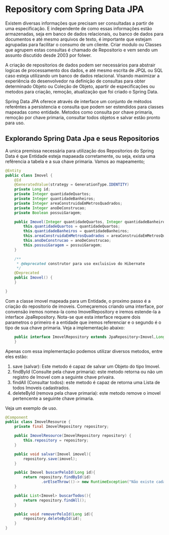 # Repository com Spring Data JPA

Existem diversas informações que precisam ser consultadas a partir de uma especificação. E independente de como essas informações estão armazenadas, seja em banco de dados relacionais, ou banco de dados para documentos e até mesmo arquivos de texto,  é importante que estejam agrupadas para facilitar o consumo de um cliente. Criar modulo ou Classes que agrupem estas consultas é chamado de Repositorio e vem sendo um assunto discutido desde 2003 por folwer.

A criação de repositorios de dados podem ser necessários para abstrair logicas de processamento dos dados, e até mesmo escrita de JPQL ou SQL caso esteja utilizando um banco de dados relacional. Visando maximizar a experiência do desenvolvedor na definição de consultas para obter determinado Objeto ou Coleção de Objeto, apartir de especificações ou metodos para criação, remoção, atualização que foi criado o Spring Data. 

Spring Data JPA oferece através de interface um conjunto de métodos referêntes a persistencia e consulta que podem ser estendidos para classes mapeadas como entidade. Metodos como consulta por chave primaria, remoção por chave primaria, consultar todos objetos e salvar estão pronto para uso.


## Explorando Spring Data Jpa e seus Repositorios

A unica premissa necessária para utilização dos Repositorios do Spring Data é que Entidade esteja mapaeada corretamente, ou seja, exista uma refêrencia a tabela e a sua chave primaria.  Vamos ao mapeamento;

```java
@Entity
public class Imovel {
    @Id
    @GeneratedValue(strategy = GenerationType.IDENTITY)
    private Long id;
    private Integer quantidadeQuartos;
    private Integer quantidadeBanheiros;
    private Integer areaConstruidaEmMetrosQuadrados;
    private Integer anoDeConstrucao;
    private Boolean possuiGaragem;

    public Imovel(Integer quantidadeQuartos, Integer quantidadeBanheiros, Integer areaConstruidaEmMetrosQuadrados, Integer anoDeConstrucao, Boolean possuiGaragem) {
        this.quantidadeQuartos = quantidadeQuartos;
        this.quantidadeBanheiros = quantidadeBanheiros;
        this.areaConstruidaEmMetrosQuadrados = areaConstruidaEmMetrosQuadrados;
        this.anoDeConstrucao = anoDeConstrucao;
        this.possuiGaragem = possuiGaragem;
    }

    /**
     * @deprecated construtor para uso excluisivo do Hibernate
     */
    @Deprecated
    public Imovel() {
    }

}
```
 Com a classe imovel mapeada para um Entidade, o proximo passo é a criação do repositorio de imoveis. Começaremos criando uma interface, por convensão iremos nomea-la como ImovelRepository e iremos estende-la a interface JpaRepository.  Nota-se que esta interface requere dois parametros o primeiro é a entidade que iremos referenciar e o segundo é o tipo de sua chave primaria. Veja a implementação abaixo:


```java
    public interface ImovelRepository extends JpaRepository<Imovel,Long> {
    }
```

Apenas com essa implementação podemos utilizar diversos metodos, entre eles estão:

1. save (salvar): Este metodo é capaz de salvar um Objeto do tipo Imovel.
2. findById (Consulte pela chave primaria): este metodo retorna ou não  um registro de Imovel com a seguinte chave privaira.
3. findAll (Consultar todos): este metodo é capaz de retorna uma Lista de todos Imoveis cadastrados.
4. deleteById (remova pela chave primaria): este metodo remove o imovel pertencente a seguinte chave primaria.

Veja um exemplo de uso.

```java
@Component
public class ImovelResource {
    private final ImovelRepository repository;

    public ImovelResource(ImovelRepository repository) {
        this.repository = repository;
    }

    public void salvar(Imovel imovel){
        repository.save(imovel);
    }

    public Imovel buscarPeloId(Long id){
        return repository.findById(id)
                .orElseThrow(()-> new RuntimeException("Não existe cadastro para este id."));
    }

    public List<Imovel> buscarTodos(){
        return repository.findAll();
    }

    public void removerPeloId(Long id){
        repository.deleteById(id);
    }
}
```


